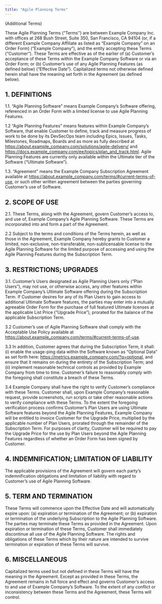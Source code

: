```yaml
---
title: "Agile Planning Terms"
---
```


(Additional Terms)

These Agile Planning Terms (“Terms’’) are between Example Company Inc. with offices at 268 Bush Street, Suite 350, San Francisco, CA 94104 (or, if a different Example Company Affiliate as listed as “Example Company” on an Order Form) (“Example Company”), and the entity accepting these Terms (“Customer”). These Terms are effective as of the earlier of (a) Customer’s acceptance of these Terms within the Example Company Software or via an Order Form; or (b) Customer’s use of any Agile Planning Features (as defined below) (“Effective Date”). Capitalized terms not otherwise defined herein shall have the meaning set forth in the Agreement (as defined below).

## 1. DEFINITIONS

1.1. “Agile Planning Software” means Example Company’s Software offering, referenced in an Order Form with a limited license to use Agile Planning Features.

1.2 “Agile Planning Features” means features within Example Company’s Software, that enable Customer to define, track and measure progress of work to be done by its DevSecOps team including Epics, Issues, Tasks, Milestones, Roadmaps, Boards and as more as fully described at <https://about.example_company.com/solutions/agile-delivery/> and <https://docs.example_company.com/ee/topics/plan_and_track.html>.  Agile Planning Features are currently only available within the Ultimate tier of the Software (“Ultimate Software”).

1.3. “Agreement” means the Example Company Subscription Agreement available at <https://about.example_company.com/terms/#current-terms-of-use>, or such other written agreement between the parties governing Customer’s use of Software.

## 2. SCOPE OF USE

2.1. These Terms, along with the Agreement, govern Customer’s access to, and use of, Example Company’s Agile Planning Software. These Terms are incorporated into and form a part of the Agreement.

2.2 Subject to the terms and conditions of the Terms herein, as well as those in the Agreement, Example Company hereby grants to Customer a limited, non-exclusive, non-transferable, non-sublicensable license to the Agile Planning Software for the limited purpose of accessing and using the Agile Planning Features during the Subscription Term.

## 3. RESTRICTIONS; UPGRADES

3.1. Customer’s Users designated as Agile Planning Users only (“Plan Users”), may not use, or otherwise access, any other features within Example Company’s Ultimate Software offering during the Subscription Term. If Customer desires for any of its Plan Users to gain access to additional Ultimate Software features, the parties may enter into a mutually agreeable Order Form for the purchase of full featured Ultimate licenses at the applicable List Price (“Upgrade Price”), prorated for the balance of the applicable Subscription Term.

3.2 Customer’s use of Agile Planning Software shall comply with the Acceptable Use Policy available at <https://about.example_company.com/terms/#current-terms-of-use>.

3.3 In addition, Customer agrees that during the Subscription Term, it shall: (i) enable the usage-ping data within the Software known as “Optional Data” as set forth here: <https://metrics.example_company.com/?q=optional>, and ensure that it remains on during the entirety of the Subscription Term; and (ii) implement reasonable technical controls as provided by Example Company from time to time. Customer’s failure to reasonably comply with the foregoing shall constitute a breach of these Terms.

3.4 Example Company shall have the right to verify Customer’s compliance with these Terms. Customer shall, upon Example Company’s reasonable request, provide screenshots, run scripts or take other reasonable actions to verify compliance with these Terms. To the extent the foregoing verification process confirms Customer’s Plan Users are using Ultimate Software features beyond the Agile Planning Features, Example Company will be entitled to invoice Customer for the Upgrade Price, multiplied by the applicable number of Plan Users, prorated through the remainder of the Subscription Term. For purposes of clarity, Customer will be required to pay the Upgrade Price for the use by Plan Users beyond the Agile Planning Features regardless of whether an Order Form has been signed by Customer.

## 4. INDEMNIFICATION; LIMITATION OF LIABILITY

The applicable provisions of the Agreement will govern each party’s indemnification obligations and limitation of liability with regard to Customer’s use of Agile Planning Software.

## 5. TERM AND TERMINATION

These Terms will commence upon the Effective Date and will automatically expire upon: (a) expiration or termination of the Agreement; or (b) expiration or termination of the underlying Subscription to the Agile Planning Software. The parties may terminate these Terms as provided in the Agreement. Upon expiration or termination of these Terms, Customer shall immediately discontinue all use of the Agile Planning Software. The rights and obligations of these Terms which by their nature are intended to survive termination or expiration of these Terms will survive.

## 6. MISCELLANEOUS

Capitalized terms used but not defined in these Terms will have the meaning in the Agreement. Except as provided in these Terms, the Agreement remains in full force and effect and governs Customer’s access to and use of Example Company’s Software. To the extent of any conflict or inconsistency between these Terms and the Agreement, these Terms will control.
